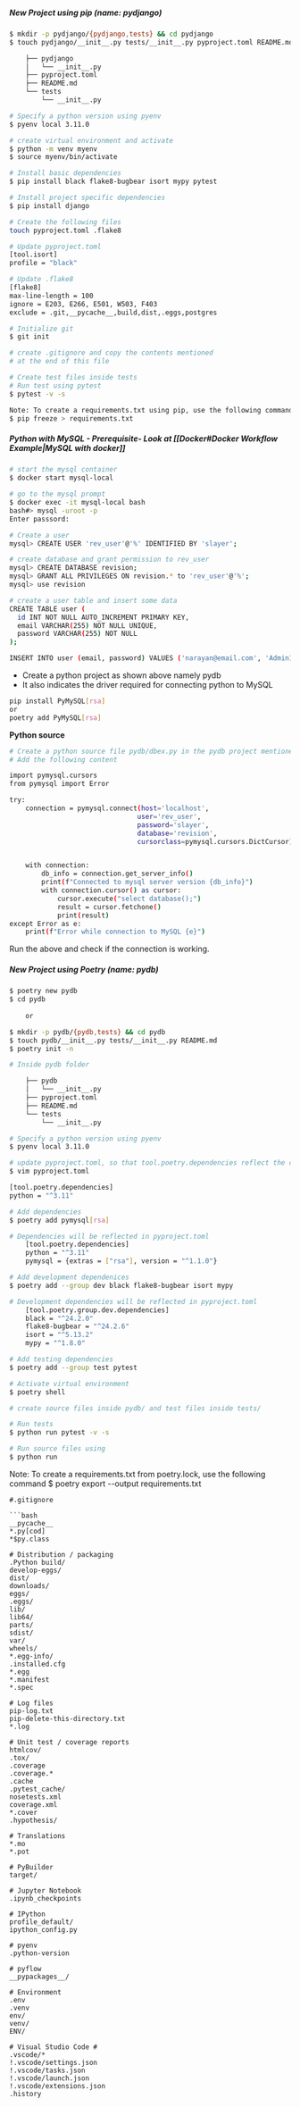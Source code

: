 ##### New Project using pip (name: pydjango)
```bash
$ mkdir -p pydjango/{pydjango,tests} && cd pydjango
$ touch pydjango/__init__.py tests/__init__.py pyproject.toml README.md

	├── pydjango
	│   └── __init__.py
	├── pyproject.toml
	├── README.md
	└── tests
	    └── __init__.py

# Specify a python version using pyenv
$ pyenv local 3.11.0

# create virtual environment and activate
$ python -m venv myenv
$ source myenv/bin/activate

# Install basic dependencies
$ pip install black flake8-bugbear isort mypy pytest 

# Install project specific dependencies
$ pip install django

# Create the following files
touch pyproject.toml .flake8

# Update pyproject.toml
[tool.isort]
profile = "black"

# Update .flake8 
[flake8]
max-line-length = 100
ignore = E203, E266, E501, W503, F403
exclude = .git,__pycache__,build,dist,.eggs,postgres

# Initialize git
$ git init 

# create .gitignore and copy the contents mentioned
# at the end of this file

# Create test files inside tests
# Run test using pytest
$ pytest -v -s

Note: To create a requirements.txt using pip, use the following command
$ pip freeze > requirements.txt
```

##### Python with MySQL - Prerequisite- Look at [[Docker#Docker Workflow Example|MySQL with docker]]
```bash
# start the mysql container 
$ docker start mysql-local

# go to the mysql prompt
$ docker exec -it mysql-local bash
bash#> mysql -uroot -p
Enter passsord: 

# Create a user
mysql> CREATE USER 'rev_user'@'%' IDENTIFIED BY 'slayer';

# create database and grant permission to rev_user
mysql> CREATE DATABASE revision;
mysql> GRANT ALL PRIVILEGES ON revision.* to 'rev_user'@'%';
mysql> use revision

# create a user table and insert some data
CREATE TABLE user (
  id INT NOT NULL AUTO_INCREMENT PRIMARY KEY,
  email VARCHAR(255) NOT NULL UNIQUE,
  password VARCHAR(255) NOT NULL
);

INSERT INTO user (email, password) VALUES ('narayan@email.com', 'Admin123');

```
* Create a python project as shown above namely pydb
* It also indicates the driver required for connecting python to MySQL 
```bash
pip install PyMySQL[rsa]
or
poetry add PyMySQL[rsa]
```
**Python source**
```bash
# Create a python source file pydb/dbex.py in the pydb project mentioned above
# Add the following content

import pymysql.cursors
from pymysql import Error

try:
    connection = pymysql.connect(host='localhost',
                                user='rev_user',
                                password='slayer',
                                database='revision',
                                cursorclass=pymysql.cursors.DictCursor)


    with connection:
        db_info = connection.get_server_info()
        print(f"Connected to mysql server version {db_info}")
        with connection.cursor() as cursor:
            cursor.execute("select database();")
            result = cursor.fetchone()
            print(result)
except Error as e:
    print(f"Error while connection to MySQL {e}")
```
Run the above and check if the connection is working. 

##### New Project using Poetry (name: pydb)
```bash
$ poetry new pydb
$ cd pydb
	
	or

$ mkdir -p pydb/{pydb,tests} && cd pydb
$ touch pydb/__init__.py tests/__init__.py README.md
$ poetry init -n

# Inside pydb folder

	├── pydb
	│   └── __init__.py
	├── pyproject.toml
	├── README.md
	└── tests
	    └── __init__.py

# Specify a python version using pyenv
$ pyenv local 3.11.0

# update pyproject.toml, so that tool.poetry.dependencies reflect the chosen python version
$ vim pyproject.toml

[tool.poetry.dependencies]
python = "^3.11"

# Add dependencies
$ poetry add pymysql[rsa]

# Dependencies will be reflected in pyproject.toml
	[tool.poetry.dependencies]
	python = "^3.11"
	pymysql = {extras = ["rsa"], version = "^1.1.0"}

# Add development dependenices 
$ poetry add --group dev black flake8-bugbear isort mypy

# Development dependencies will be reflected in pyproject.toml
	[tool.poetry.group.dev.dependencies]
	black = "^24.2.0"
	flake8-bugbear = "^24.2.6"
	isort = "^5.13.2"
	mypy = "^1.8.0"

# Add testing dependencies
$ poetry add --group test pytest

# Activate virtual environment
$ poetry shell 

# create source files inside pydb/ and test files inside tests/

# Run tests 
$ python run pytest -v -s

# Run source files using 
$ python run 
```
Note: To create a requirements.txt from poetry.lock, use the following command
$ poetry export --output requirements.txt
```
#.gitignore

```bash
__pycache__
*.py[cod]
*$py.class

# Distribution / packaging
.Python build/
develop-eggs/
dist/
downloads/
eggs/
.eggs/
lib/
lib64/
parts/
sdist/
var/
wheels/
*.egg-info/
.installed.cfg
*.egg
*.manifest
*.spec

# Log files
pip-log.txt
pip-delete-this-directory.txt
*.log

# Unit test / coverage reports
htmlcov/
.tox/
.coverage
.coverage.*
.cache
.pytest_cache/
nosetests.xml
coverage.xml
*.cover
.hypothesis/

# Translations
*.mo
*.pot

# PyBuilder
target/

# Jupyter Notebook
.ipynb_checkpoints

# IPython
profile_default/
ipython_config.py

# pyenv
.python-version

# pyflow
__pypackages__/

# Environment
.env
.venv
env/
venv/
ENV/

# Visual Studio Code #
.vscode/*
!.vscode/settings.json
!.vscode/tasks.json
!.vscode/launch.json
!.vscode/extensions.json
.history
```
